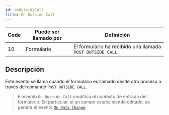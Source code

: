 ```yaml
---
id: onOutsideCall
title: On Outside Call
---
```


| Code | Puede ser llamado por | Definición                                                |
| ---- | --------------------- | --------------------------------------------------------- |
| 10   | Formulario            | El formulario ha recibido una llamada `POST OUTSIDE CALL` |

## Descripción

Este evento se llama cuando el formulario es llamado desde otro proceso a través del comando `POST OUTSIDE CALL`.

> El evento `On Outside Call` modifica el contexto de entrada del formulario. En particular, si un campo estaba siendo editado, se genera el evento [`On Data Change`](onDataChange.md).

